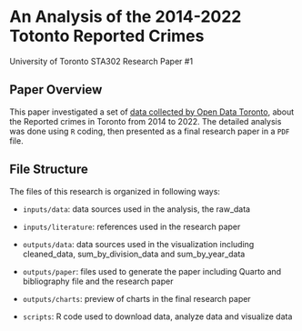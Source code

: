 # An Analysis of the 2014-2022 Totonto Reported Crimes

University of Toronto STA302 Research Paper #1

## Paper Overview

This paper investigated a set of [data collected by Open Data Toronto](https://open.toronto.ca/dataset/police-annual-statistical-report-reported-crimes/), about the Reported crimes in Toronto from 2014 to 2022. The detailed analysis was done using `R` coding, then presented as a final research paper in a `PDF` file.

## File Structure

The files of this research is organized in following ways:

-   `inputs/data`: data sources used in the analysis, the raw_data

-   `inputs/literature`: references used in the research paper

-   `outputs/data`: data sources used in the visualization including cleaned_data, sum_by_division_data and sum_by_year_data

-   `outputs/paper`: files used to generate the paper including Quarto and bibliography file and the research paper

-   `outputs/charts`: preview of charts in the final research paper

-   `scripts`: R code used to download data, analyze data and visualize data
